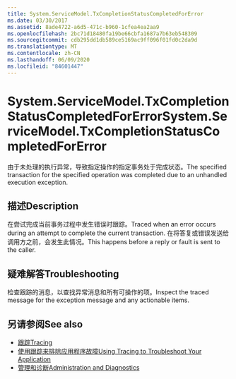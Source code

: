 ```yaml
---
title: System.ServiceModel.TxCompletionStatusCompletedForError
ms.date: 03/30/2017
ms.assetid: 8ade4722-a6d5-471c-b960-1cfea4ea2aa9
ms.openlocfilehash: 2bc71d18480fa19be66cbfa1687a7b63eb548309
ms.sourcegitcommit: cdb295dd1db589ce5169ac9ff096f01fd0c2da9d
ms.translationtype: MT
ms.contentlocale: zh-CN
ms.lasthandoff: 06/09/2020
ms.locfileid: "84601447"
---
```

# <a name="systemservicemodeltxcompletionstatuscompletedforerror"></a><span data-ttu-id="194a8-102">System.ServiceModel.TxCompletionStatusCompletedForError</span><span class="sxs-lookup"><span data-stu-id="194a8-102">System.ServiceModel.TxCompletionStatusCompletedForError</span></span>
<span data-ttu-id="194a8-103">由于未处理的执行异常，导致指定操作的指定事务处于完成状态。</span><span class="sxs-lookup"><span data-stu-id="194a8-103">The specified transaction for the specified operation was completed due to an unhandled execution exception.</span></span>  
  
## <a name="description"></a><span data-ttu-id="194a8-104">描述</span><span class="sxs-lookup"><span data-stu-id="194a8-104">Description</span></span>  
 <span data-ttu-id="194a8-105">在尝试完成当前事务过程中发生错误时跟踪。</span><span class="sxs-lookup"><span data-stu-id="194a8-105">Traced when an error occurs during an attempt to complete the current transaction.</span></span> <span data-ttu-id="194a8-106">在将答复或错误发送给调用方之前，会发生此情况。</span><span class="sxs-lookup"><span data-stu-id="194a8-106">This happens before a reply or fault is sent to the caller.</span></span>  
  
## <a name="troubleshooting"></a><span data-ttu-id="194a8-107">疑难解答</span><span class="sxs-lookup"><span data-stu-id="194a8-107">Troubleshooting</span></span>  
 <span data-ttu-id="194a8-108">检查跟踪的消息，以查找异常消息和所有可操作的项。</span><span class="sxs-lookup"><span data-stu-id="194a8-108">Inspect the traced message for the exception message and any actionable items.</span></span>  
  
## <a name="see-also"></a><span data-ttu-id="194a8-109">另请参阅</span><span class="sxs-lookup"><span data-stu-id="194a8-109">See also</span></span>

- [<span data-ttu-id="194a8-110">跟踪</span><span class="sxs-lookup"><span data-stu-id="194a8-110">Tracing</span></span>](index.md)
- [<span data-ttu-id="194a8-111">使用跟踪来排除应用程序故障</span><span class="sxs-lookup"><span data-stu-id="194a8-111">Using Tracing to Troubleshoot Your Application</span></span>](using-tracing-to-troubleshoot-your-application.md)
- [<span data-ttu-id="194a8-112">管理和诊断</span><span class="sxs-lookup"><span data-stu-id="194a8-112">Administration and Diagnostics</span></span>](../index.md)
